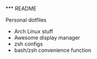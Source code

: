 
*** README

Personal dotfiles
- Arch Linux stuff
- Awesome display manager
- zsh configs
- bash/zsh convenience function
